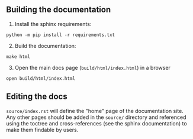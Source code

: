 ## Building the documentation

1. Install the sphinx requirements:

```console
python -m pip install -r requirements.txt
```

2. Build the documentation:

```console
make html
```

3. Open the main docs page (`build/html/index.html`) in a browser

```
open build/html/index.html
```

## Editing the docs

`source/index.rst` will define the "home" page of the documentation site.
Any other pages should be added in the `source/` directory and referenced
using the toctree and cross-references (see the sphinx documentation) to
make them findable by users.
